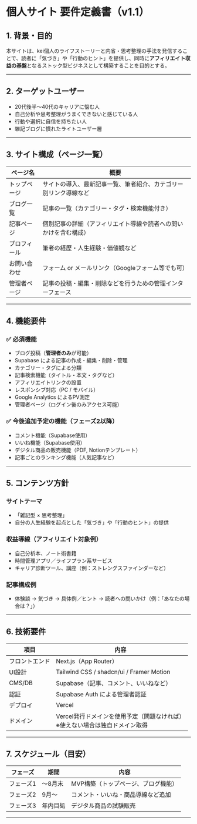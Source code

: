 # 個人サイト 要件定義書（v1.1）

## 1. 背景・目的

本サイトは、kei個人のライフストーリーと内省・思考整理の手法を発信することで、読者に「気づき」や「行動のヒント」を提供し、同時に**アフィリエイト収益の基盤**となるストック型ビジネスとして構築することを目的とする。

---

## 2. ターゲットユーザー

- 20代後半〜40代のキャリアに悩む人
- 自己分析や思考整理がうまくできないと感じている人
- 行動や選択に自信を持ちたい人
- 雑記ブログに慣れたライトユーザー層

---

## 3. サイト構成（ページ一覧）

| ページ名         | 概要                                                                 |
|------------------|----------------------------------------------------------------------|
| トップページ     | サイトの導入、最新記事一覧、筆者紹介、カテゴリー別リンク導線など     |
| ブログ一覧       | 記事の一覧（カテゴリー・タグ・検索機能付き）                          |
| 記事ページ       | 個別記事の詳細（アフィリエイト導線や読者への問いかけを含む構成）   |
| プロフィール     | 筆者の経歴・人生経験・価値観など                                     |
| お問い合わせ     | フォーム or メールリンク（Googleフォーム等でも可）                 |
| 管理者ページ     | 記事の投稿・編集・削除などを行うための管理インターフェース         |

---

## 4. 機能要件

### ✅ 必須機能

- ブログ投稿（**管理者のみ**が可能）
- Supabase による記事の作成・編集・削除・管理
- カテゴリー・タグによる分類
- 記事検索機能（タイトル・本文・タグなど）
- アフィリエイトリンクの設置
- レスポンシブ対応（PC / モバイル）
- Google Analytics によるPV測定
- 管理者ページ（ログイン後のみアクセス可能）

### ✅ 今後追加予定の機能（フェーズ2以降）

- コメント機能（Supabase使用）
- いいね機能（Supabase使用）
- デジタル商品の販売機能（PDF, Notionテンプレート）
- 記事ごとのランキング機能（人気記事など）

---

## 5. コンテンツ方針

### サイトテーマ

- 「雑記型 × 思考整理」
- 自分の人生経験を起点とした「気づき」や「行動のヒント」の提供

### 収益導線（アフィリエイト対象例）

- 自己分析本、ノート術書籍
- 時間管理アプリ／ライフプラン系サービス
- キャリア診断ツール、講座（例：ストレングスファインダーなど）

### 記事構成例

- 体験談 → 気づき → 具体例／ヒント → 読者への問いかけ（例：「あなたの場合は？」）

---

## 6. 技術要件

| 項目           | 内容                                     |
|----------------|------------------------------------------|
| フロントエンド | Next.js（App Router）                   |
| UI設計        | Tailwind CSS / shadcn/ui / Framer Motion |
| CMS/DB         | Supabase（記事、コメント、いいねなど）   |
| 認証           | Supabase Auth による管理者認証           |
| デプロイ       | Vercel                                   |
| ドメイン       | Vercel発行ドメインを使用予定（問題なければ）<br>※使えない場合は独自ドメイン取得 |

---

## 7. スケジュール（目安）

| フェーズ       | 期間          | 内容                                 |
|----------------|---------------|--------------------------------------|
| フェーズ1      | ～8月末       | MVP構築（トップページ、ブログ機能） |
| フェーズ2      | 9月〜         | コメント・いいね・商品導線など追加  |
| フェーズ3      | 年内目処       | デジタル商品の試験販売                |

---


